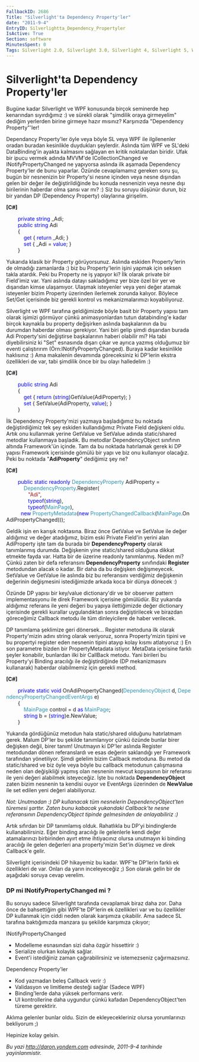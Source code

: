 ```yaml
---
FallbackID: 2686
Title: "Silverlight'ta Dependency Property'ler"
date: "2011-9-4"
EntryID: Silverlightta_Dependency_Propertyler
IsActive: True
Section: software
MinutesSpent: 0
Tags: Silverlight 2.0, Silverlight 3.0, Silverlight 4, Silverlight 5, WPF
---
```

# Silverlight'ta Dependency Property'ler
Bugüne kadar Silverlight ve WPF konusunda birçok seminerde hep
kenarından sıyırdığımız :) ve sürekli olarak "şimdilik oraya girmeyelim"
dediğim yerlerden birine girmeye hazır mısınız? Karşınızda "Dependency
Property"'ler!

Dependancy Property'ler öyle veya böyle SL veya WPF ile ilgilenenler
oradan buradan kesinlikle duydukları şeylerdir. Aslında tüm WPF ve
SL'deki DataBinding'in ayakta kalmasını sağlayan en kritik noktalardan
biridir. Ufak bir ipucu vermek adında MVVM'de ICollectionChanged ve
INotifyPropertyChanged ne yapıyorsa aslında ilk aşamada Dependency
Property'ler de bunu yaparlar. Özünde cevaplamamız gereken soru şu,
bugün bir nesnenizin bir Property'si nesne içinden veya nesne dışından
gelen bir değer ile değiştirildiğinde bu konuda nesnenizin veya nesne
dışı birilerinin haberdar olma şansı var mı? :) Siz bu soruyu düşünür
durun, biz bir yandan DP (Dependency Property) olaylarına girişelim.

**[C\#]**

        <span style="color:blue;">private</span> <span
style="color:blue;">string</span> \_Adi;\
         <span style="color:blue;">public</span> <span
style="color:blue;">string</span> Adi\
         {\
            <span style="color:blue;">get</span> { <span
style="color:blue;">return</span> \_Adi; }\
             <span style="color:blue;">set</span> { \_Adi = <span
style="color:blue;">value</span>; }\
         }

Yukarıda klasik bir Property görüyorsunuz. Aslında eskiden
Property'lerin de olmadığı zamanlarda :) biz bu Property'lerin işini
yapmak için seksen takla atardık. Peki bu Property ne iş yapıyor ki? İlk
olarak private bir Field'imiz var. Yani aslında datayı sakladığımız yer
bize özel bir yer ve dışarıdan kimse ulaşamıyor. Ulaşmak isteyenler veya
yeni değer atamak isteyenler bizim Property üzerinden ilerlemek zorunda
kalıyor. Böylece Set/Get içerisinde biz gerekli kontrol vs
mekanizmalarımızı koyabiliyoruz.

Silverlight ve WPF tarafına geldiğimizde böyle basit bir Property yapısı
tam olarak işimizi görmüyor çünkü animasyonlardan tutun databinding'e
kadar birçok kaynakla bu property değişirken aslında başkalarının da bu
durumdan haberdar olması gerekiyor. Yani biri gelip şimdi dışarıdan
burada Adi Property'sini değiştirse başkalarının haberi olabilir mi? Ha
tabi diyebilirsiniz ki "Set" esnasında dışarı çıkar ve ayrıca yazmış
olduğumuz bir eventi çalıştırırım (Örn:INotifyPropertyChanged). Buraya
kadar kesinlikle haklısınız :) Ama makalenin devamında göreceksiniz ki
DP'lerin ekstra özellikleri de var, tabi şimdilik önce bir bu olayı
halledelim :)

**[C\#]**

        <span style="color:blue;">public</span> <span
style="color:blue;">string</span> Adi\
         {\
            <span style="color:blue;">get</span> { <span
style="color:blue;">return</span> (<span
style="color:blue;">string</span>)GetValue(AdiProperty); }\
             <span
style="color:blue;">set</span> { SetValue(AdiProperty, <span
style="color:blue;">value</span>); }\
         }

İlk Dependency Property'mizi yazmaya başladığımız bu noktada
değiştirdiğimiz tek şey eskiden kullandığımız Private Field değişkeni
oldu. Artık onu kullanmak yerine GetValue ve SetValue adında
static/shared metodlar kullanmaya başladık. Bu metodlar DependencyObject
sınıfının altında Framework'ün içinde. Tam da bu noktada hatırlamak
gerek ki DP yapısı Framework içerisinde gömülü bir yapı ve biz onu
kullanıyor olacağız. Peki bu noktada "**AdiProperty**" dediğimiz şey ne?

**[C\#]**

        <span style="color:blue;">public</span> <span
style="color:blue;">static</span> <span
style="color:blue;">readonly</span> <span
style="color:#2b91af;">DependencyProperty</span> AdiProperty =\
             <span
style="color:#2b91af;">DependencyProperty</span>.Register(\
                <span style="color:#a31515;">"Adi"</span>,\
               <span style="color:blue;">typeof</span>(<span
style="color:blue;">string</span>),\
                <span style="color:blue;">typeof</span>(<span
style="color:#2b91af;">MainPage</span>),\
           <span style="color:blue;">new</span> <span
style="color:#2b91af;">PropertyMetadata</span>(<span
style="color:blue;">new</span> <span
style="color:#2b91af;">PropertyChangedCallback</span>(<span
style="color:#2b91af;">MainPage</span>.OnAdiPropertyChanged)));

Geldik işin en karışık noktasına. Biraz önce GetValue ve SetValue ile
değer aldığımız ve değer atadığımız, bizim eski Private Field'in yerini
alan AdiProperty işte tam da burada bir **DependencyProperty** olarak
tanımlanmış durumda. Değişkenin yine static/shared olduğuna dikkat
etmekte fayda var. Hatta bir de üzerine readonly tanımlanmış. Neden mi?
Çünkü zaten bir defa referansını **DependencyProperty** sınıfındaki
**Register** metodundan alacak o kadar. Bir daha da bu değişken
değişmeyecek. SetValue ve GetValue ile aslında biz bu referansını
verdiğimiz değişkenin değerinin değişmesini istediğimizde arkada koca
bir dünya dönecek :)

Özünde DP yapısı bir key/value dictionary'dir ve bir observer pattern
implementasyonu ile direk Framework içerisine gömülüdür. Biz yukarıda
aldığımız referans ile yeni değeri bu yapıya ilettiğimizde değer
dictionary içerisinde gerekli kurallar uygulandıktan sonra
değiştirilecek ve birazdan göreceğimiz Callback metodu ile tüm
dinleyicilere de haber verilecek.

DP tanımlama şeklimize geri dönersek... Register metoduna ilk olarak
Property'mizin adını string olarak veriyoruz, sonra Property'mizin
tipini ve bu propertyi register eden nesnenin tipini atayıp kolay kısmı
atlatıyoruz :) En son parametre bizden bir PropertyMetadata istiyor.
MetaData içerisine farklı şeyler konabilir, bunlardan ilki bir CallBack
metodu. Yani birileri bu Property'yi Binding aracılığı ile
değiştirdiğinde (DP mekanizmasını kullanarak) haberdar olabilmemiz için
gerekli method.

**[C\#]**

        <span style="color:blue;">private</span> <span
style="color:blue;">static</span> <span
style="color:blue;">void</span> OnAdiPropertyChanged(<span
style="color:#2b91af;">DependencyObject</span> d, <span
style="color:#2b91af;">DependencyPropertyChangedEventArgs</span> e)\
         {\
            <span
style="color:#2b91af;">MainPage</span> control = d <span
style="color:blue;">as</span> <span
style="color:#2b91af;">MainPage</span>;\
             <span style="color:blue;">string</span> b = (<span
style="color:blue;">string</span>)e.NewValue;\
         }

Yukarıda gördüğünüz metodun hala static/shared olduğunu hatırlatmam
gerek. Malum DP'ler bu şekilde tanımlanıyor çünkü özünde bunlar birer
değişken değil, birer tanım! Unutmayın ki DP'ler aslında Register
metodundan dönen referanslardı ve esas değerin saklandığı yer Framework
tarafından yönetiliyor. Şimdi gelelim bizim Callback metoduna. Bu metod
da static/shared ve biz öyle veya böyle bu callback metodunun
çalışmasına neden olan değişikliği yapmış olan nesnenin mevcut
kopyasının bir referansı ile yeni değeri alabilmek isteyeceğiz. İşte bu
noktada **DependencyObject** zaten bizim nesnenin ta kendisi ouyor ve
EventArgs üzerinden de **NewValue** ile set edilen yeni değeri
alabiliyoruz.

*Not: Unutmadan :) DP kullanacak tüm nesnelerin DependencyObject'ten
türemesi şarttır. Zaten bunu kabacak yukarıdaki Callback'te nesne
referansının DependencyObject tipinde gelmesinden de anlayabiliriz :)*

Artık sıfırdan bir DP tanımlamış olduk. Rahatlıkla bu DP'yi bindinglerde
kullanabilirsiniz. Eğer binding aracılığı ile gelenlerle kendi değer
atamalarınızı birbirinden ayırt etme ihtiyacınız olursa unutmayın ki
binding aracılığı ile gelen değerleri ana property'mizin Set'in düşmez
ve direk Callback'e gelir.

Silverlight içerisindeki DP hikayemiz bu kadar. WPF'te DP'lerin farklı
ek özellikleri de var. Onları da yarın inceleyeceğiz ;) Son olarak gelin
bir de aşağıdaki soruya cevap verelim.

### DP mi INotifyPropertyChanged mi ?

Bu soruyu sadece Silverlight tarafında cevaplamak biraz daha zor. Daha
önce de bahsettiğim gibi WPF'te DP'lerin ek özellikleri var ve bu
özellikler DP kullanmak için ciddi neden olarak karşımıza çıkabilir. Ama
sadece SL tarafına baktığımızda manzara şu şekilde karşımıza çıkıyor;

INotifyPropertyChanged

-   Modelleme esnasından sizi daha özgür hissettirir :)
-   Serialize olurkan kolaylık sağlar.
-   Event'i istediğiniz zaman çağırabilirsiniz ve istemezseniz
    çağırmazsınız.

Dependency Property'ler

-   Kod yazmadan beleş Callback verir :)
-   Validasyon ve limitleme desteği sağlar (Sadece WPF)
-   Binding'lerde daha yüksek performans verir.
-   UI kontrollerine daha uygundur çünkü kafadan DependencyObject'ten
    türeme gerektirir.

Aklıma gelenler bunlar oldu. Sizin de ekleyecekleriniz olursa
yorumlarınızı bekliyorum ;)

Hepinize kolay gelsin.



*Bu yazi http://daron.yondem.com adresinde, 2011-9-4 tarihinde yayinlanmistir.*
